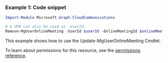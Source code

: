 ### Example 1: Code snippet

```powershellImport-Module Microsoft.Graph.CloudCommunications

# A UPN can also be used as -UserId.
Remove-MgUserOnlineMeeting -UserId $userId -OnlineMeetingId $onlineMeetingId
```
This example shows how to use the Update-MgUserOnlineMeeting Cmdlet.
To learn about permissions for this resource, see the [permissions reference](/graph/permissions-reference).


